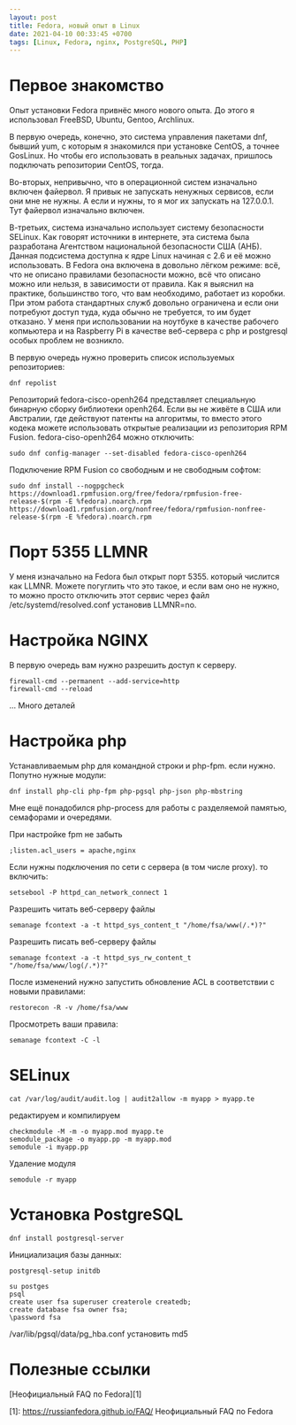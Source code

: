 ```yaml
---
layout: post
title: Fedora, новый опыт в Linux
date: 2021-04-10 00:33:45 +0700
tags: [Linux, Fedora, nginx, PostgreSQL, PHP]
---
```


# Первое знакомство

Опыт установки Fedora привнёс много нового опыта. До этого я использовал FreeBSD, Ubuntu, Gentoo, Archlinux.

В первую очередь, конечно, это система управления пакетами dnf, бывший yum, с которым я знакомился при установке CentOS, а точнее GosLinux. Но чтобы его использовать в реальных задачах, пришлось подключать репозитории CentOS, тогда.

Во-вторых, непривычно, что в операционной систем изначально включен файервол. Я привык не запускать ненужных сервисов, если они мне не нужны. А если и нужны, то я мог их запускать на 127.0.0.1. Тут файервол изначально включен.

В-третьих, система изначально использует систему безопасности SELinux. Как говорят источники в интернете, эта система была разработана Агентством национальной безопасности США (АНБ). Данная подсистема доступна к ядре Linux начиная с 2.6 и её можно использовать. В Fedora она включена в довольно лёгком режиме: всё, что не описано правилами безопасности можно, всё что описано можно или нельзя, в зависимости от правила. Как я выяснил на практике, большинство того, что вам необходимо, работает из коробки. При этом работа стандартных служб довольно ограничена и если они потребуют доступ туда, куда обычно не требуется, то им будет отказано. У меня при использовании на ноутбуке в качестве рабочего копмьютера и на Raspberry Pi в качестве веб-сервера с php и postgresql особых проблем не возникло.

В первую очередь нужно проверить список используемых репозиториев:
```
dnf repolist
```
Репозиторий fedora-cisco-openh264 представляет специальную бинарную сборку библиотеки openh264. Если вы не живёте в США или Австралии, где действуют патенты на алгоритмы, то вместо этого кодека можете использовать открытые реализации из репозитория RPM Fusion. fedora-ciso-openh264 можно отключить:
```
sudo dnf config-manager --set-disabled fedora-cisco-openh264
```
Подключение RPM Fusion со свободным и не свободным софтом:
```
sudo dnf install --nogpgcheck https://download1.rpmfusion.org/free/fedora/rpmfusion-free-release-$(rpm -E %fedora).noarch.rpm https://download1.rpmfusion.org/nonfree/fedora/rpmfusion-nonfree-release-$(rpm -E %fedora).noarch.rpm
```
# Порт 5355 LLMNR

У меня изначально на Fedora был открыт порт 5355. который числится как LLMNR. Можете погуглить что это такое, и если вам оно не нужно, то можно просто отключить этот сервис через файл /etc/systemd/resolved.conf установив LLMNR=no.

# Настройка NGINX

В первую очередь вам нужно разрешить доступ к серверу.
```
firewall-cmd --permanent --add-service=http
firewall-cmd --reload
```
... Много деталей

# Настройка php

Устанавливаемым php для командной строки и php-fpm. если нужно. Попутно нужные модули:
```
dnf install php-cli php-fpm php-pgsql php-json php-mbstring
```
Мне ещё понадобился php-process для работы с разделяемой памятью, семафорами и очередями.

При настройке fpm не забыть
```
;listen.acl_users = apache,nginx
```
Если нужны подключения по сети с сервера (в том числе proxy). то включить:
```
setsebool -P httpd_can_network_connect 1
```
Разрешить читать веб-серверу файлы
```
semanage fcontext -a -t httpd_sys_content_t "/home/fsa/www(/.*)?"
```
Разрешить писать веб-серверу файлы
```
semanage fcontext -a -t httpd_sys_rw_content_t "/home/fsa/www/log(/.*)?"
```
После изменений нужно запустить обновление ACL в соответствии с новыми правилами:
```
restorecon -R -v /home/fsa/www
```
Просмотреть ваши правила:
```
semanage fcontext -C -l
```

# SELinux
```
cat /var/log/audit/audit.log | audit2allow -m myapp > myapp.te
```
редактируем и компилируем
```
checkmodule -M -m -o myapp.mod myapp.te
semodule_package -o myapp.pp -m myapp.mod
semodule -i myapp.pp
```
Удаление модуля
```
semodule -r myapp
```
# Установка PostgreSQL
```
dnf install postgresql-server
```
Инициализация базы данных:
```
postgresql-setup initdb
```

```
su postges
psql
create user fsa superuser createrole createdb;
create database fsa owner fsa;
\password fsa
```

/var/lib/pgsql/data/pg_hba.conf установить md5

# Полезные ссылки
[Неофициальный FAQ по Fedora][1]

[1]: https://russianfedora.github.io/FAQ/ Неофициальный FAQ по Fedora

